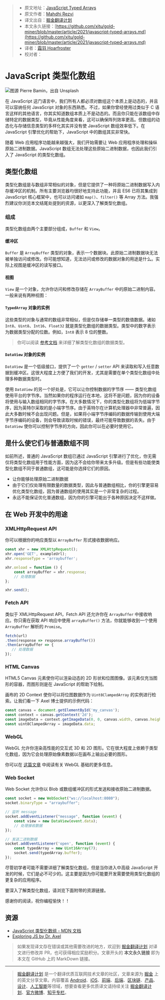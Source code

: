 > * 原文地址：[JavaScript Typed Arrays](https://blog.bitsrc.io/javascript-typed-arrays-ccfa5ae8838d)
> * 原文作者：[Mahdhi Rezvi](https://medium.com/@mahdhirezvi)
> * 译文出自：[掘金翻译计划](https://github.com/xitu/gold-miner)
> * 本文永久链接：[https://github.com/xitu/gold-miner/blob/master/article/2021/javascript-typed-arrays.md](https://github.com/xitu/gold-miner/blob/master/article/2021/javascript-typed-arrays.md)
> * 译者：[霜羽 Hoarfroster](https://github.com/Hoarfroster)
> * 校对者：

# JavaScript 类型化数组

![图源 [Pierre Bamin](https://unsplash.com/@bamin?utm_source=juejin&utm_medium=referral)，出自 [Unsplash](https://unsplash.com?utm_source=juejin&utm_medium=referral)](https://cdn-images-1.medium.com/max/10992/0*u7yLuqz5vOYfScJQ)

在 JavaScript 这门语言中，我们所有人都必须对数组这个本质上是动态的，并且可以容纳任何 JavaScript 对象的东西熟悉。不过，如果你曾经使用过类似于 C 语言这样的其他语言，你其实知道数组本质上不是动态的。而且你只能在该数组中存储特定的数据类型，毕竟从性能角度来看，这可以确保阵列效率更高。但数组的动态化与存储信息类型的多样化其实并没有使 JavaScript 数组效率低下。在 JavaScript 引擎优化的帮助下，JavaScript 中的数组其实非常快。

随着 Web 应用程序功能越来越强大，我们开始需要让 Web 应用程序处理和操纵原始二进制数据。JavaScript 数组无法处理这些原始二进制数据，也因此我们引入了 JavaScript 的类型化数组。

## 类型化数组

类型化数组是与数组非常相似的对象，但是它提供了一种将原始二进制数据写入内存缓冲区的机制。所有主要浏览器均很好地支持此功能，并且 ES6 已将其集成到 JavaScript 核心框架中，也可以访问诸如 `map()`、`filter()` 等 Array 方法。我强烈建议你浏览本文结尾处提到的资源，以更深入了解类型化数组。

### 组成

[comment]: <> (说真的，这里翻译后有点重复了，所以直接给砍掉半截)

类型化数组由两个主要部分组成，`Buffer` 和 `View`。

#### 缓冲区

`Buffer` 是 `ArrayBuffer` 类型的对象，表示一个数据块。此原始二进制数据块无法被单独访问或修改。你可能想知道，无法访问或修改的数据对象的用途是什么。实际上视图是缓冲区的读写接口。

#### 视图

`View` 是一个对象，允许你访问和修改存储在 `ArrayBuffer` 中的原始二进制内容。一般来说有两种视图：

#### `TypedArray` 对象的实例

这些类型的对象与通常的数组非常相似，但是仅存储单一类型的数值数据。诸如 `Int8`、`Uint8`、`Int16`、`Float32` 就是类型化数组的数据类型。类型中的数字表示为数据类型分配的位数。例如，`Int8` 表示 8 位的整数。

> 你可以阅读 [参考文档](https://developer.mozilla.org/zh-CN/docs/Web/JavaScript/Typed_arrays#%E7%B1%BB%E5%9E%8B%E6%95%B0%E7%BB%84%E8%A7%86%E5%9B%BE) 来详细了解类型化数组的数据类型。

#### `DataView` 对象的实例

`DataView` 是一个低级接口，提供了一个 `getter` / `setter` API 来读取和写入任意数据到缓冲区。这很大程度上方便了我们的开发，尤其是需要在单个类型化数组中处理多种数据类型时。

使用 `DataView` 的另一个好处是，它可以让你控制数据的字节序 —— 类型化数组使用平台的字节序。当然如果你的程序运行在本地，这将不是问题，因为你的设备将使用与输入数组相同的字节序。在大多数情况下，你的类型化数组将为低端字节序，因为英特尔采取的是小端字节序。由于英特尔在计算机处理器中非常普遍，因此大多数时候不会出现问题。但是，如果将小端字节序编码的数据传输到使用大端字节序编码的设备，则会导致读取时候的错误，最终可能导致数据的丢失。由于 `DataView` 使你可以控制字节序的方向，因此你可以在必要时使用它。

## 是什么使它们与普通数组不同

如前所述，普通的 JavaScript 数组已通过 JavaScript 引擎进行了优化，你无需仅将类型化数组用于性能方面，因为这不会给你带来太多升级。但是有些功能使类型化数组不同于普通数组，这可能是你选择它们的原因。

* 让你能够处理原始二进制数据
* 由于它们仅处理有限数量的数据类型，因此与普通数组相比，你的引擎更容易优化类型化数组，因为普通数组的使用其实是一个非常复杂的过程。
* 永远不能保证优化普通数组，因为你的引擎可能出于各种原因决定不这样做。

## 在 Web 开发中的用途

### XMLHttpRequest API

你可以根据你的响应类型以 `ArrayBuffer` 形式接收数据响应。

```js
const xhr = new XMLHttpRequest();
xhr.open('GET', exampleUrl);
xhr.responseType = 'arraybuffer';

xhr.onload = function () {
    const arrayBuffer = xhr.response;
    // 处理数据
};

xhr.send();
```

### Fetch API

类似于 XMLHttpRequest API，Fetch API 还允许你在 `ArrayBuffer` 中接收响应。你只需在获取 API 响应中使用 `arrayBuffer()` 方法，你就能够收到一个使用 `ArrayBuffer` 解析的 `Promise`。

```js
fetch(url)
.then(response => response.arrayBuffer())
.then(arrayBuffer => {
   // 处理数据
});
```

### HTML Canvas

HTML5 Canvas 元素使你可以渲染动态的 2D 形状和位图图像。该元素仅充当图形的容器，而图形则是在 JavaScript 的帮助下绘制。

画布的 2D Context 使你可以将位图数据作为 `Uint8ClampedArray` 的实例进行检索。让我们看一下 Axel 博士提供的示例代码：

```js
const canvas = document.getElementById('my_canvas');
const context = canvas.getContext('2d');
const imageData = context.getImageData(0, 0, canvas.width, canvas.height);
const uint8ClampedArray = imageData.data;
```

### WebGL

WebGL 允许你渲染高性能的交互式 3D 和 2D 图形。它在很大程度上依赖于类型化数组，因为它会处理原始像素数据以在画布上输出必要的图形。

你可以在 [这篇文章](https://blog.bitsrc.io/understanding-webgl-51ab81ccb48c) 中阅读有关 WebGL 基础的更多信息。

### Web Socket

Web Socket 允许你以 Blob 或数组缓冲区的形式发送和接收原始二进制数据。

```js
const socket = new WebSocket("ws://localhost:8080");
socket.binaryType = "arraybuffer";

// 监听 message
socket.addEventListener("message", function (event) {
    const view = new DataView(event.data);
    // 处理接收数据
});

// 发送二进制数据
socket.addEventListener('open', function (event) {
    const typedArray = new Uint16Array(7);
    socket.send(typedArray.buffer);
});
```

尽管初学者可能不需要详细了解类型化数组，但是当你进入中高级 JavaScript 开发的时候，它们是必不可少的。这主要是因为你可能要开发需要使用类型化数组的更复杂的应用程序。

要深入了解类型化数组，请浏览下面附带的资源链接。

感谢你的阅读，祝你编程愉快！！

## 资源

* [JavaScript 类型化数组 - MDN 文档](https://developer.mozilla.org/zh-CN/docs/Web/JavaScript/Typed_arrays)
* [Exploring JS by Dr. Axel](https://exploringjs.com/es6/ch_typed-arrays.html)

> 如果发现译文存在错误或其他需要改进的地方，欢迎到 [掘金翻译计划](https://github.com/xitu/gold-miner) 对译文进行修改并 PR，也可获得相应奖励积分。文章开头的 **本文永久链接** 即为本文在 GitHub 上的 MarkDown 链接。

---

> [掘金翻译计划](https://github.com/xitu/gold-miner) 是一个翻译优质互联网技术文章的社区，文章来源为 [掘金](https://juejin.im) 上的英文分享文章。内容覆盖 [Android](https://github.com/xitu/gold-miner#android)、[iOS](https://github.com/xitu/gold-miner#ios)、[前端](https://github.com/xitu/gold-miner#前端)、[后端](https://github.com/xitu/gold-miner#后端)、[区块链](https://github.com/xitu/gold-miner#区块链)、[产品](https://github.com/xitu/gold-miner#产品)、[设计](https://github.com/xitu/gold-miner#设计)、[人工智能](https://github.com/xitu/gold-miner#人工智能)等领域，想要查看更多优质译文请持续关注 [掘金翻译计划](https://github.com/xitu/gold-miner)、[官方微博](http://weibo.com/juejinfanyi)、[知乎专栏](https://zhuanlan.zhihu.com/juejinfanyi)。
